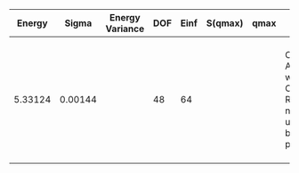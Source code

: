 | Energy  | Sigma   | Energy Variance | DOF | Einf | S(qmax) | qmax | Method                                                       | Data Repository                                              |
|---------|---------|-----------------|-----|------|---------|------|--------------------------------------------------------------|--------------------------------------------------------------|
| 5.33124 | 0.00144 |                 | 48  | 64   |         |      | CP AFQMC with Constraint Release; no strict upper bound property | H. Shi and S. Zhang, Symmetry in auxiliary-field quantum Monte Carlo calculations, Phys. Rev. B 88, 125132 (2013). |
